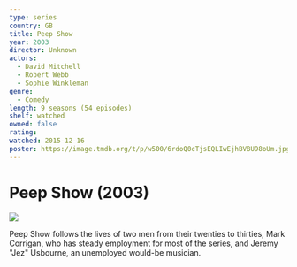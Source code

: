 ```yaml
---
type: series
country: GB
title: Peep Show
year: 2003
director: Unknown
actors:
  - David Mitchell
  - Robert Webb
  - Sophie Winkleman
genre:
  - Comedy
length: 9 seasons (54 episodes)
shelf: watched
owned: false
rating:
watched: 2015-12-16
poster: https://image.tmdb.org/t/p/w500/6rdoQ0cTjsEQLIwEjhBV8U98oUm.jpg
---
```


# Peep Show (2003)

![](https://image.tmdb.org/t/p/w500/6rdoQ0cTjsEQLIwEjhBV8U98oUm.jpg)

Peep Show follows the lives of two men from their twenties to thirties, Mark Corrigan, who has steady employment for most of the series, and Jeremy "Jez" Usbourne, an unemployed would-be musician.